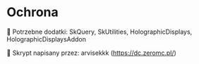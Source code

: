 # Ochrona
📌 Potrzebne dodatki: SkQuery, SkUtilities, HolographicDisplays, HolographicDisplaysAddon

📂 Skrypt napisany przez: arvisekkk (https://dc.zeromc.pl/)
